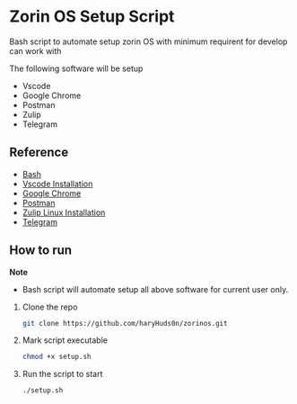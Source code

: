 
# Zorin OS Setup Script

Bash script to automate setup zorin OS with minimum requirent for develop can work with

The following software will be setup

- Vscode
- Google Chrome
- Postman
- Zulip
- Telegram

## Reference
 - [Bash](https://linux.die.net/man/1/bash)
 - [Vscode Installation](https://code.visualstudio.com/docs/setup/linux)
 - [Google Chrome](https://support.google.com/chrome/a/answer/9025903?hl=en)
 - [Postman](https://www.postman.com/downloads/)
 - [Zulip Linux Installation](https://zulip.com/help/desktop-app-install-guide)
 - [Telegram](https://desktop.telegram.org/)


## How to run

**Note**
- Bash script will automate setup all above software for current user only.

1. Clone the repo
    ```bash
    git clone https://github.com/haryHuds0n/zorinos.git
    ```

2. Mark script executable
    ```bash
    chmod +x setup.sh
    ```

3. Run the script to start
    ```bash
    ./setup.sh
    ```